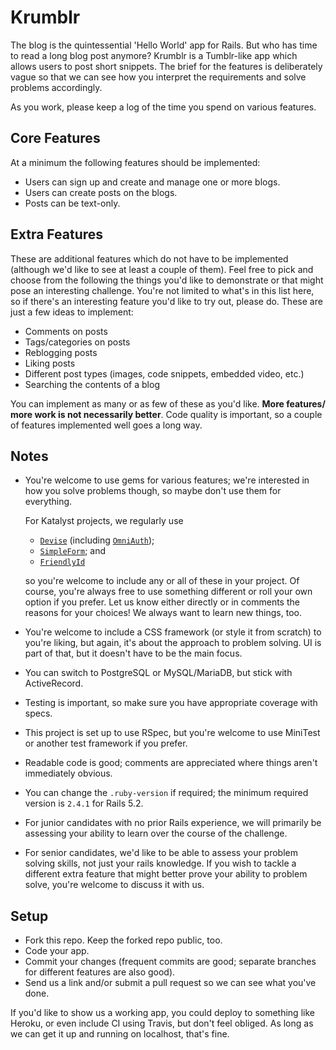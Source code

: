# Krumblr

The blog is the quintessential 'Hello World' app for Rails. But who has time to
read a long blog post anymore? Krumblr is a Tumblr-like app which allows users
to post short snippets. The brief for the features is deliberately vague so
that we can see how you interpret the requirements and solve problems
accordingly.

As you work, please keep a log of the time you spend on various features.

## Core Features

At a minimum the following features should be implemented:

* Users can sign up and create and manage one or more blogs.
* Users can create posts on the blogs.
* Posts can be text-only.

## Extra Features

These are additional features which do not have to be implemented (although
we'd like to see at least a couple of them). Feel free to pick and choose from
the following the things you'd like to demonstrate or that might pose an
interesting challenge. You're not limited to what's in this list here, so if
there's an interesting feature you'd like to try out, please do. These are just
a few ideas to implement:

* Comments on posts
* Tags/categories on posts
* Reblogging posts
* Liking posts
* Different post types (images, code snippets, embedded video, etc.)
* Searching the contents of a blog

You can implement as many or as few of these as you'd like. **More features/
more work is not necessarily better**. Code quality is important, so a couple
of features implemented well goes a long way.

## Notes

* You're welcome to use gems for various features; we're interested in how you
  solve problems though, so maybe don't use them for everything.

  For Katalyst projects, we regularly use
  * [`Devise`](https://github.com/plataformatec/devise)
    (including [`OmniAuth`](https://github.com/omniauth/omniauth));
  * [`SimpleForm`](https://github.com/plataformatec/simple_form); and
  * [`FriendlyId`](https://github.com/norman/friendly_id)

  so you're welcome to include any or all of these in your project. Of course,
  you're always free to use something different or roll your own option if you
  prefer. Let us know either directly or in comments the reasons for your
  choices! We always want to learn new things, too.
* You're welcome to include a CSS framework (or style it from scratch) to
  you're liking, but again, it's about the approach to problem solving. UI
  is part of that, but it doesn't have to be the main focus.
* You can switch to PostgreSQL or MySQL/MariaDB, but stick with ActiveRecord.
* Testing is important, so make sure you have appropriate coverage with specs.
* This project is set up to use RSpec, but you're welcome to use MiniTest or
  another test framework if you prefer.
* Readable code is good; comments are appreciated where things aren't
  immediately obvious.
* You can change the `.ruby-version` if required; the minimum required version
  is `2.4.1` for Rails 5.2.
* For junior candidates with no prior Rails experience, we will primarily be assessing
  your ability to learn over the course of the challenge.
* For senior candidates, we'd like to be able to assess your problem solving
  skills, not just your rails knowledge. If you wish to tackle a different extra
  feature that might better prove your ability to problem solve, you're welcome to discuss
  it with us.


## Setup

* Fork this repo. Keep the forked repo public, too.
* Code your app.
* Commit your changes (frequent commits are good; separate branches for
  different features are also good).
* Send us a link and/or submit a pull request so we can see what you've done.

If you'd like to show us a working app, you could deploy to something like
Heroku, or even include CI using Travis, but don't feel obliged. As long as we
can get it up and running on localhost, that's fine.

